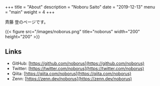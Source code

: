 +++
title = "About"
description = "Noboru Saito"
date = "2019-12-13"
menu = "main"
weight = 4
+++

斉藤 登のページです。

{{< figure src="/images/noborus.png" title="noborus" width="200" height="200" >}}

## Links

* GitHub: [https://github.com/noborus](https://github.com/noborus)
* Twitter: [https://twitter.com/noborus](https://twitter.com/noborus)
* Qiita: [https://qiita.com/noborus](https://qiita.com/noborus)
* Zenn: [https://zenn.dev/noborus](https://zenn.dev/noborus)